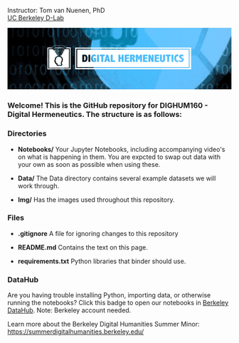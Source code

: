 Instructor: 
Tom van Nuenen, PhD  
[UC Berkeley D-Lab](https://dlab.berkeley.edu/)

![logo](Img/backdrop-color.jpeg)

### Welcome! This is the GitHub repository for DIGHUM160 - Digital Hermeneutics. The structure is as follows:

### Directories

- **Notebooks/**  Your Jupyter Notebooks, including accompanying video's on what is happening in them. You are expcted to swap out data with your own as soon as possible when using these.

- **Data/**  The Data directory contains several example datasets we will work through.

- **Img/**  Has the images used throughout this repository. 

### Files
- **.gitignore**  A file for ignoring changes to this repository

- **README.md**  Contains the text on this page. 

- **requirements.txt**  Python libraries that binder should use.

### DataHub
Are you having trouble installing Python, importing data, or otherwise running the notebooks? Click this badge to open our notebooks in [Berkeley DataHub](https://datahub.berkeley.edu/hub/user-redirect/git-pull?repo=https%3A%2F%2Fgithub.com%2Ftomvannuenen%2FDIGHUM160&urlpath=lab%2Ftree%2FDIGHUM160%2F). Note: Berkeley account needed.

Learn more about the Berkeley Digital Humanities Summer Minor: https://summerdigitalhumanities.berkeley.edu/
